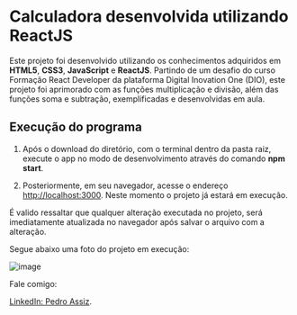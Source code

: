 # Calculadora desenvolvida utilizando ReactJS

Este projeto foi desenvolvido utilizando os conhecimentos adquiridos em **HTML5**, **CSS3**, **JavaScript** e **ReactJS**. Partindo de um desafio do curso Formação React Developer da plataforma Digital Inovation One (DIO), este projeto foi aprimorado com as funções multiplicação e divisão, além das funções soma e subtração, exemplificadas e desenvolvidas em aula.

## Execução do programa

1.  Após o download do diretório, com o terminal dentro da pasta raiz, execute o app no modo de desenvolvimento através do comando **npm start**.

2.  Posteriormente, em seu navegador, acesse o endereço [http://localhost:3000](http://localhost:3000/). Neste momento o projeto já estará em execução.

 É valido ressaltar que qualquer alteração executada no projeto, será imediatamente atualizada  no navegador após salvar o arquivo com a alteração. 
	
Segue abaixo uma foto do projeto em execução: 

![image](https://github.com/phassiz/reactjsCalculator/assets/160340561/dd56ade8-6d59-4433-8e84-0d58a8296ea5)


Fale comigo:

[LinkedIn: Pedro Assiz](http://www.linkedin.com/in/pedro-assiz/). 
